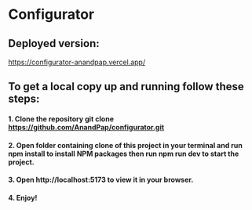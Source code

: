 # Configurator

## Deployed version:

https://configurator-anandpap.vercel.app/

## To get a local copy up and running follow these steps:

#### 1. Clone the repository git clone https://github.com/AnandPap/configurator.git

#### 2. Open folder containing clone of this project in your terminal and run npm install to install NPM packages then run npm run dev to start the project.

#### 3. Open http://localhost:5173 to view it in your browser.

#### 4. Enjoy!
